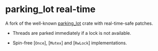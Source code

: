 parking_lot real-time
=====================

A fork of the well-known [parking_lot](https://crates.io/crates/parking_lot)
crate with real-time-safe patches.

* Threads are parked immediately if a lock is not available.

* Spin-free [`Once`], [`Mutex`] and [`RwLock`] implementations.
